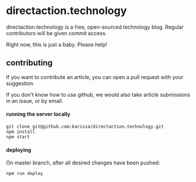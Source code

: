 # directaction.technology

directaction.technology is a free, open-sourced technology blog. Regular contributors will be given commit access.

Right now, this is just a baby. Please help!

## contributing

If you want to contribute an article, you can open a pull request with your suggestion.

If you don't know how to use github, we would also take article submissions in an issue, or by email.

#### running the server locally

```
git clone git@github.com:karissa/directaction.technology.git
npm install
npm start
```

#### deploying

On master branch, after all desired changes have been pushed:

```
npm run deploy
```
